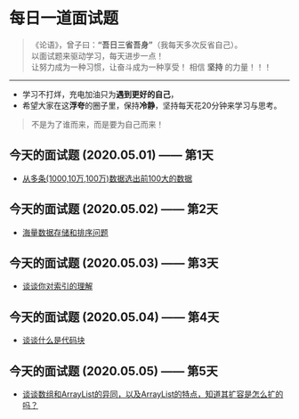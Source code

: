 # 每日一道面试题 

> 《论语》，曾子曰：**“吾日三省吾身”**（我每天多次反省自己）。  
> 以面试题来驱动学习，每天进步一点！  
> 让努力成为一种习惯，让奋斗成为一种享受！
> 相信 **坚持** 的力量！！！

---
- 学习不打烊，充电加油只为**遇到更好的自己**，
- 希望大家在这**浮夸**的圈子里，保持**冷静**，坚持每天花20分钟来学习与思考。
> 不是为了谁而来，而是要为自己而来！

## 今天的面试题 (2020.05.01) —— 第1天
- [从多条(1000,10万,100万)数据选出前100大的数据](topK问题.md)

## 今天的面试题 (2020.05.02) —— 第2天
- [海量数据存储和排序问题](海量数据存储和排序问题.md)

## 今天的面试题 (2020.05.03) —— 第3天
- [谈谈你对索引的理解](索引.md)

## 今天的面试题 (2020.05.04) —— 第4天
- [谈谈什么是代码块](代码块.md)

## 今天的面试题 (2020.05.05) —— 第5天
- [谈谈数组和ArrayList的异同，以及ArrayList的特点，知道其扩容是怎么扩的吗？](数组和ArrayList的异同.md)


